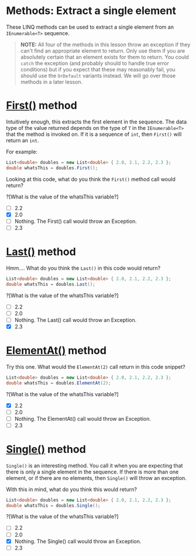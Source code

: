 [//]: # (GENERATED FILE -- DO NOT EDIT)
# Methods: Extract a single element

These LINQ methods can be used to extract a single element from an `IEnumerable<T>` sequence. 

> **NOTE:** All four of the methods in this lesson throw an exception if they can't find an appropriate element to return. Only use them if you are absolutely certain that an element exists for them to return. You could `catch` the exception (and probably should to handle true error conditions) but if you expect that these may reasonably fail, you should use the `OrDefault` variants instead. We will go over those methods in a later lesson.

# [First()](https://msdn.microsoft.com/en-us/library/bb291976%28v=vs.110%29.aspx) method
Intuitively enough, this extracts the first element in the sequence. The data type of the value returned depends on the type of `T` in the `IEnumerable<T>` that the method is invoked on. If it is a sequence of `int`, then `First()` will return an `int`.

For example:

```csharp
List<double> doubles = new List<double> { 2.0, 2.1, 2.2, 2.3 };
double whatsThis = doubles.First();
```

Looking at this code, what do you think the `First()` method call would return?

?[What is the value of the whatsThis variable?]
 - [ ] 2.2
 - [x] 2.0
 - [ ] Nothing. The First() call would throw an Exception.
 - [ ] 2.3

# [Last()](https://msdn.microsoft.com/en-us/library/bb358775%28v=vs.110%29.aspx) method
Hmm.... What do you think the `Last()` in this code would return?

```csharp
List<double> doubles = new List<double> { 2.0, 2.1, 2.2, 2.3 };
double whatsThis = doubles.Last();
```

?[What is the value of the whatsThis variable?]
 - [ ] 2.2
 - [ ] 2.0
 - [ ] Nothing. The Last() call would throw an Exception.
 - [x] 2.3

# [ElementAt()](https://msdn.microsoft.com/en-us/library/bb299233%28v=vs.110%29.aspx) method
Try this one. What would the `ElementAt(2)` call return in this code snippet?

```csharp
List<double> doubles = new List<double> { 2.0, 2.1, 2.2, 2.3 };
double whatsThis = doubles.ElementAt(2);
```

?[What is the value of the whatsThis variable?]
 - [x] 2.2
 - [ ] 2.0
 - [ ] Nothing. The ElementAt() call would throw an Exception.
 - [ ] 2.3

# [Single()](https://msdn.microsoft.com/en-us/library/bb155325%28v=vs.110%29.aspx) method
`Single()` is an interesting method. You call it when you are expecting that there is only a single element in the sequence. If there is more than one element, or if there are no elements, then `Single()` will throw an exception.

With this in mind, what do you think this would return?

```csharp
List<double> doubles = new List<double> { 2.0, 2.1, 2.2, 2.3 };
double whatsThis = doubles.Single();
```

?[What is the value of the whatsThis variable?]
 - [ ] 2.2
 - [ ] 2.0
 - [x] Nothing. The Single() call would throw an Exception.
 - [ ] 2.3
